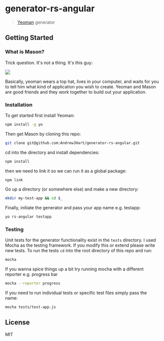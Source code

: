 # generator-rs-angular

> [Yeoman](http://yeoman.io) generator


## Getting Started

### What is Mason?

Trick question. It's not a thing. It's this guy:

![](http://i.imgur.com/JHaAlBJ.png)

Basically, yeoman wears a top hat, lives in your computer, and waits for you to tell him what kind of application you wish to create. Yeoman and Mason are good friends and they work together to build out
your application.


### Installation

To get started first install Yeoman:

```bash
npm install -g yo
```

Then get Mason by cloning this repo:

```bash
git clone git@github.com:AndrewJHart/generator-rs-angular.git
```

cd into the directory and install dependencies:

```bash
npm install
```

then we need to link it so we can run it as a global package:

```bash
npm link
```

Go up a directory (or somewhere else) and make a new directory:

```bash
mkdir my-test-app && cd $_
```

Finally, initiate the generator and pass your app name e.g. testapp:

```bash
yo rs-angular testapp
```

### Testing

Unit tests for the generator functionality exist in the `tests` directory. I used Mocha as the testing framework. If you modify this or extend please write new tests. To run the tests `cd` into the root directory of this repo and run:

```bash
mocha
```

If you wanna spice things up a bit try running mocha with a different reporter e.g. progress bar

```bash
mocha --reporter progress
```

If you need to run individual tests or specific test files simply pass the name:

```bash
mocha tests/test-app.js
```


## License

MIT
